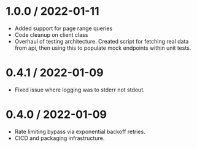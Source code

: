 1.0.0 / 2022-01-11
==================
* Added support for page range queries 
* Code cleanup on client class 
* Overhaul of testing architecture. Created script for fetching real data from api, then using this to populate mock endpoints within unit tests.

0.4.1 / 2022-01-09
==================
* Fixed issue where logging was to stderr not stdout.

0.4.0 / 2022-01-09
==================
* Rate limiting bypass via exponential backoff retries.  
* CICD and packaging infrastructure. 